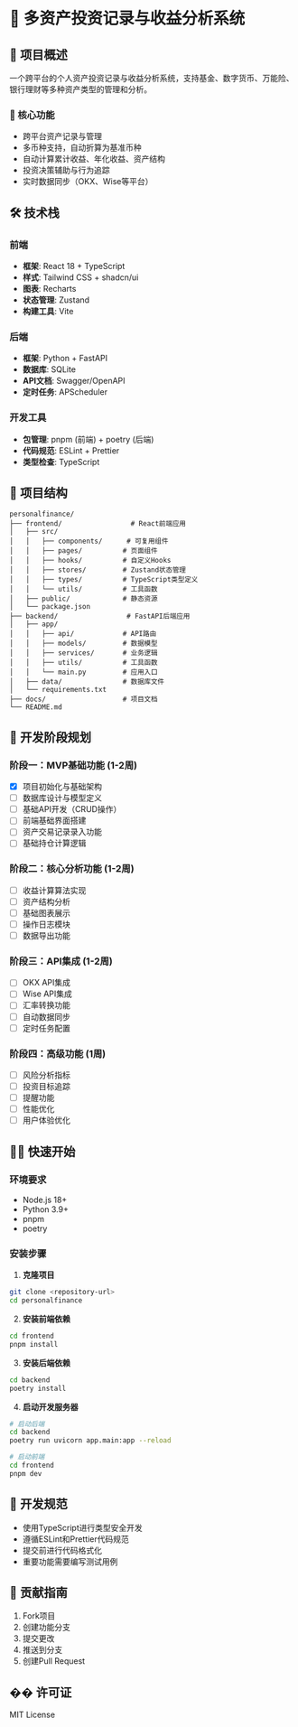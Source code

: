 # 🧩 多资产投资记录与收益分析系统

## 📖 项目概述

一个跨平台的个人资产投资记录与收益分析系统，支持基金、数字货币、万能险、银行理财等多种资产类型的管理和分析。

### 🎯 核心功能
- 跨平台资产记录与管理
- 多币种支持，自动折算为基准币种
- 自动计算累计收益、年化收益、资产结构
- 投资决策辅助与行为追踪
- 实时数据同步（OKX、Wise等平台）

## 🛠️ 技术栈

### 前端
- **框架**: React 18 + TypeScript
- **样式**: Tailwind CSS + shadcn/ui
- **图表**: Recharts
- **状态管理**: Zustand
- **构建工具**: Vite

### 后端
- **框架**: Python + FastAPI
- **数据库**: SQLite
- **API文档**: Swagger/OpenAPI
- **定时任务**: APScheduler

### 开发工具
- **包管理**: pnpm (前端) + poetry (后端)
- **代码规范**: ESLint + Prettier
- **类型检查**: TypeScript

## 📁 项目结构

```
personalfinance/
├── frontend/                 # React前端应用
│   ├── src/
│   │   ├── components/      # 可复用组件
│   │   ├── pages/          # 页面组件
│   │   ├── hooks/          # 自定义Hooks
│   │   ├── stores/         # Zustand状态管理
│   │   ├── types/          # TypeScript类型定义
│   │   └── utils/          # 工具函数
│   ├── public/             # 静态资源
│   └── package.json
├── backend/                 # FastAPI后端应用
│   ├── app/
│   │   ├── api/            # API路由
│   │   ├── models/         # 数据模型
│   │   ├── services/       # 业务逻辑
│   │   ├── utils/          # 工具函数
│   │   └── main.py         # 应用入口
│   ├── data/               # 数据库文件
│   └── requirements.txt
├── docs/                   # 项目文档
└── README.md
```

## 🚀 开发阶段规划

### 阶段一：MVP基础功能 (1-2周)
- [x] 项目初始化与基础架构
- [ ] 数据库设计与模型定义
- [ ] 基础API开发（CRUD操作）
- [ ] 前端基础界面搭建
- [ ] 资产交易记录录入功能
- [ ] 基础持仓计算逻辑

### 阶段二：核心分析功能 (1-2周)
- [ ] 收益计算算法实现
- [ ] 资产结构分析
- [ ] 基础图表展示
- [ ] 操作日志模块
- [ ] 数据导出功能

### 阶段三：API集成 (1-2周)
- [ ] OKX API集成
- [ ] Wise API集成
- [ ] 汇率转换功能
- [ ] 自动数据同步
- [ ] 定时任务配置

### 阶段四：高级功能 (1周)
- [ ] 风险分析指标
- [ ] 投资目标追踪
- [ ] 提醒功能
- [ ] 性能优化
- [ ] 用户体验优化

## 🏃‍♂️ 快速开始

### 环境要求
- Node.js 18+
- Python 3.9+
- pnpm
- poetry

### 安装步骤

1. **克隆项目**
```bash
git clone <repository-url>
cd personalfinance
```

2. **安装前端依赖**
```bash
cd frontend
pnpm install
```

3. **安装后端依赖**
```bash
cd backend
poetry install
```

4. **启动开发服务器**
```bash
# 启动后端
cd backend
poetry run uvicorn app.main:app --reload

# 启动前端
cd frontend
pnpm dev
```

## 📝 开发规范

- 使用TypeScript进行类型安全开发
- 遵循ESLint和Prettier代码规范
- 提交前进行代码格式化
- 重要功能需要编写测试用例

## 🤝 贡献指南

1. Fork项目
2. 创建功能分支
3. 提交更改
4. 推送到分支
5. 创建Pull Request

## �� 许可证

MIT License 